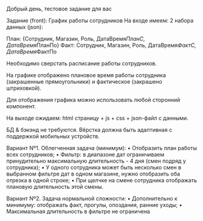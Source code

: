 Добрый день, тестовое задание для вас

Задание (front): График работы сотрудников
На входе имеем: 2 набора данных (json):

План: {Сотрудник, Магазин, Роль, ДатаВремя*ПланС, ДатаВремя*ПланПо}
Факт: Сотрудник, Магазин, Роль, ДатаВремя*ФактС, ДатаВремя*ФактПо

Необходимо сверстать расписание работы сотрудников.

На графике отображено плановое время работы сотрудника (закрашенные прямоугольники) и
фактическое (закрашено штриховкой).

Для отображения графика можно использовать любой сторонний компонент.

На выходе ожидаем: html страницу + js + css + json-файл с данными.

БД & бэкэнд не требуются. Вёрстка должна быть адаптивная с поддержкой мобильных устройств.

Вариант Nº1. Облегченная задача (минимум):
• Отобразить план работы всех сотрудников;
• Фильтр: в диапазоне дат ограничиваем принудительно максимальную длительность - 4 дня (смен подряд у сотрудника);
• У одного сотрудника может быть несколько смен в выбранном фильтре дат в одном магазине, нужно отобразить оба отрезка в одной строке;
• При щелчке на смене сотрудника отображать плановую
длительность этой смены.

Вариант Nº2. Задача нормальной сложности:
• Дополнительно к минимуму: отображать факт, прогулы, опоздания, ранние уходы;
• Максимальная длительность в фильтре не ограничена
